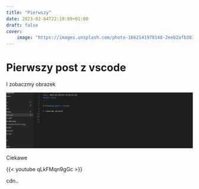 ```yaml
---
title: "Pierwszy"
date: 2023-02-04T22:19:09+01:00
draft: false
cover:
    image: "https://images.unsplash.com/photo-1662141978148-2eeb2afb3837?ixlib=rb-1.2.1&ixid=MnwxMjA3fDB8MHxwaG90by1wYWdlfHx8fGVufDB8fHx8&auto=format&fit=crop&w=772&q=80"
---
```


# Pierwszy post z vscode

I zobaczmy obrazek

![](assets/2023-02-04-22-19-53.png)

Ciekawe

{{< youtube qLkFMqn9gGc >}}

cdn..


